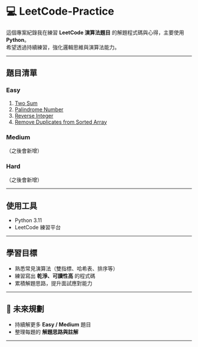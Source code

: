 # 💻 LeetCode-Practice

這個專案紀錄我在練習 **LeetCode 演算法題目** 的解題程式碼與心得，主要使用 **Python**。  
希望透過持續練習，強化邏輯思維與演算法能力。  

---

##  題目清單

###  Easy
1. [Two Sum](./01-Two-Sum.py)  
2. [Palindrome Number](./02-Palindrome-Number.py)  
3. [Reverse Integer](./03-Reverse-Integer.py)  
4. [Remove Duplicates from Sorted Array](./04-Remove-Duplicates-from-Sorted-Array.py)  

###  Medium
（之後會新增）

###  Hard
（之後會新增）

---

##  使用工具
- Python 3.11  
- LeetCode 練習平台  

---

##  學習目標
- 熟悉常見演算法（雙指標、哈希表、排序等）  
- 練習寫出 **乾淨、可讀性高** 的程式碼  
- 累積解題思路，提升面試應對能力  

---

## 🚀 未來規劃
- 持續解更多 **Easy / Medium** 題目  
- 整理每題的 **解題思路與註解**  

---
